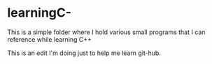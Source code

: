 # learningC-

This is a simple folder where I hold various small programs that I can reference while learning C++

This is an edit I'm doing just to help me learn git-hub.

